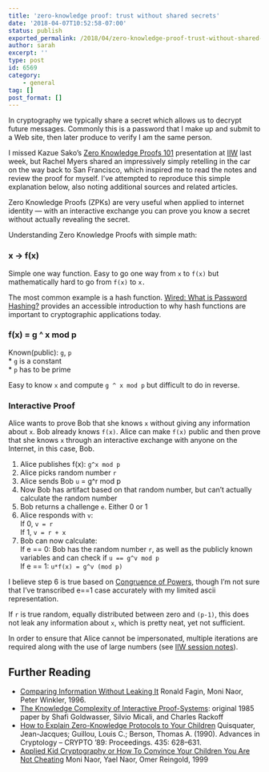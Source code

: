```yaml
---
title: 'zero-knowledge proof: trust without shared secrets'
date: '2018-04-07T10:52:58-07:00'
status: publish
exported_permalink: /2018/04/zero-knowledge-proof-trust-without-shared-secrets
author: sarah
excerpt: ''
type: post
id: 6569
category:
    - general
tag: []
post_format: []
---
```

In cryptography we typically share a secret which allows us to decrypt future messages. Commonly this is a password that I make up and submit to a Web site, then later produce to verify I am the same person.

I missed Kazue Sako’s [Zero Knowledge Proofs 101](http://iiw.idcommons.net/Zero_Knowledge_Proofs_101) presentation at [IIW](https://www.internetidentityworkshop.com/) last week, but Rachel Myers shared an impressively simply retelling in the car on the way back to San Francisco, which inspired me to read the notes and review the proof for myself. I’ve attempted to reproduce this simple explanation below, also noting additional sources and related articles.

Zero Knowledge Proofs (ZPKs) are very useful when applied to internet identity — with an interactive exchange you can prove you know a secret without actually revealing the secret.

Understanding Zero Knowledge Proofs with simple math:

### x -&gt; f(x)

Simple one way function. Easy to go one way from `x` to `f(x)` but mathematically hard to go from `f(x)` to `x.`

The most common example is a hash function. [Wired: What is Password Hashing?](https://www.wired.com/2016/06/hacker-lexicon-password-hashing/) provides an accessible introduction to why hash functions are important to cryptographic applications today.

### f(x) = g ^ x mod p

Known(public): `g`, `p`  
\* `g` is a constant  
\* `p` has to be prime

Easy to know `x` and compute `g ^ x mod p` but difficult to do in reverse.

### Interactive Proof

Alice wants to prove Bob that she knows `x` without giving any information about `x`. Bob already knows `f(x)`. Alice can make `f(x)` public and then prove that she knows `x` through an interactive exchange with anyone on the Internet, in this case, Bob.

1. Alice publishes f(x): `g^x mod p`
2. Alice picks random number `r`
3. Alice sends Bob `u` = g^r mod p
4. Now Bob has artifact based on that random number, but can’t actually calculate the random number
5. Bob returns a challenge `e`. Either 0 or 1
6. Alice responds with `v`:  
  If 0, `v = r`  
  If 1, `v = r + x`
7. Bob can now calculate:  
  If e == 0: Bob has the random number `r`, as well as the publicly known variables and can check if `u == g^v mod p`  
  If e == 1: `u*f(x) = g^v (mod p)`

I believe step 6 is true based on [Congruence of Powers](https://proofwiki.org/wiki/Congruence_of_Powers), though I’m not sure that I’ve transcribed e==1 case accurately with my limited ascii representation.

If `r` is true random, equally distributed between zero and `(p-1)`, this does not leak any information about `x`, which is pretty neat, yet not sufficient.

In order to ensure that Alice cannot be impersonated, multiple iterations are required along with the use of large numbers (see [IIW session notes](http://iiw.idcommons.net/Zero_Knowledge_Proofs_101)).

Further Reading
---------------

- [Comparing Information Without Leaking It](https://www.stat.berkeley.edu/users/aldous/157/Papers/fagin.pdf) Ronald Fagin, Moni Naor, Peter Winkler, 1996.
- [The Knowledge Complexity of Interactive Proof-Systems](http://people.csail.mit.edu/silvio/Selected%20Scientific%20Papers/Proof%20Systems/The_Knowledge_Complexity_Of_Interactive_Proof_Systems.pdf): original 1985 paper by Shafi Goldwasser, Silvio Micali, and Charles Rackoff
- [How to Explain Zero-Knowledge Protocols to Your Children](http://pages.cs.wisc.edu/~mkowalcz/628.pdf) Quisquater, Jean-Jacques; Guillou, Louis C.; Berson, Thomas A. (1990). Advances in Cryptology – CRYPTO ’89: Proceedings. 435: 628–631.
- [Applied Kid Cryptography or How To Convince Your Children You Are Not Cheating](http://citeseerx.ist.psu.edu/viewdoc/download;jsessionid=8ED92C8B3C84F999CADFE20D9012322C?doi=10.1.1.46.9932&rep=rep1&type=pdf) Moni Naor, Yael Naor, Omer Reingold, 1999